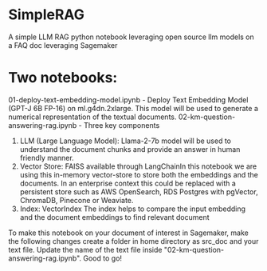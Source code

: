 # SimpleRAG
A simple LLM RAG python notebook leveraging open source llm models on a FAQ doc leveraging Sagemaker
# Two notebooks:
01-deploy-text-embedding-model.ipynb - Deploy Text Embedding Model (GPT-J 6B FP-16) on ml.g4dn.2xlarge. This model will be used to generate a numerical representation of the textual documents.
02-km-question-answering-rag.ipynb - Three key components
1. LLM (Large Language Model): Llama-2-7b model will be used to understand the document chunks and provide an answer in human friendly manner.
2. Vector Store: FAISS available through LangChainIn this notebook we are using this in-memory vector-store to store both the embeddings and the documents. In an enterprise context this could be replaced with a persistent store such as AWS OpenSearch, RDS Postgres with pgVector, ChromaDB, Pinecone or Weaviate.
3. Index: VectorIndex The index helps to compare the input embedding and the document embeddings to find relevant document

To make this notebook on your document of interest in Sagemaker, make the following changes
create a folder in home directory as src_doc and your text file. Update the name of the text file inside "02-km-question-answering-rag.ipynb". Good to go!
